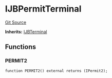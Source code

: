 # IJBPermitTerminal
[Git Source](https://github.com/Bananapus/nana-core/blob/1fb5688d98a7c6e49f86f6a7e868a61ef4c2409a/src/interfaces/IJBPermitTerminal.sol)

**Inherits:**
[IJBTerminal](/v4/api/core/interfaces/IJBTerminal.md)


## Functions
### PERMIT2


```solidity
function PERMIT2() external returns (IPermit2);
```


